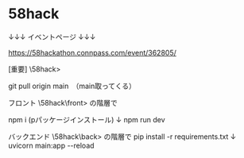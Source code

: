 # 58hack

↓↓↓ イベントページ ↓↓↓

https://58hackathon.connpass.com/event/362805/


[重要]
\58hack>

git pull origin main　（main取ってくる）


フロント
\58hack\front> の階層で

npm i  (pパッケージインストール)
        ↓
    npm run dev 


バックエンド
\58hack\back> の階層で
pip install -r requirements.txt
            ↓
uvicorn main:app --reload